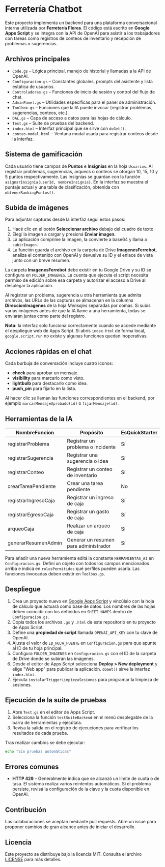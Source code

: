 # Ferretería Chatbot

Este proyecto implementa un backend para una plataforma conversacional interna utilizada por **Ferretería Flores**. El código está escrito en **Google Apps Script** y se integra con la API de OpenAI para asistir a los trabajadores con tareas como registros de conteos de inventario y recepción de problemas o sugerencias.

## Archivos principales

- `Code.gs` – Lógica principal, manejo de historial y llamadas a la API de OpenAI.
- `Configuracion.gs` – Constantes globales, prompts del asistente y lista estática de usuarios.
- `Controladores.gs` – Funciones de inicio de sesión y control del flujo de chat.
- `AdminPanel.gs` – Utilidades específicas para el panel de administración.
- `Toolbox.gs` – Funciones que la IA puede invocar (registrar problemas, sugerencias, conteos, etc.).
- `DAL.gs` – Capa de acceso a datos para las hojas de cálculo.
- `Test.gs` – Suite de pruebas del backend.
- `index.html` – Interfaz principal que se sirve con `doGet()`.
- `conteo-modal.html` – Ventana modal usada para registrar conteos desde la interfaz.

## Sistema de gamificación

Cada usuario tiene campos de **Puntos** e **Insignias** en la hoja `Usuarios`.
Al registrar problemas, sugerencias, arqueos o conteos se otorgan 10, 15, 10 y 5 puntos respectivamente.
Las insignias se guardan con la función `asignarInsignia(userId, nombreInsignia)`.
En la interfaz se muestra el puntaje actual y una tabla de clasificación,
obtenida con `obtenerRankingPuntos()`.

## Subida de imágenes

Para adjuntar capturas desde la interfaz seguí estos pasos:

1. Hacé clic en el botón **Seleccionar archivo** debajo del cuadro de texto.
2. Elegí la imagen a cargar y presioná **Enviar imagen**.
3. La aplicación comprime la imagen, la convierte a base64 y llama a
   `subirImagen`.
4. La función guarda el archivo en la carpeta de Drive **ImagenesFerrebot**, 
   analiza el contenido con OpenAI y devuelve su ID y el enlace de vista junto 
   con un breve resumen.

La carpeta **ImagenesFerrebot** debe existir en tu Google Drive y su ID se
configura en `FOLDER_IMAGENES`. La cuenta que ejecuta el script necesita permiso
de edición sobre esa carpeta y autorizar el acceso a Drive al desplegar la
aplicación.

Al registrar un problema, sugerencia u otra herramienta que admita archivos,
las URLs de las capturas se almacenan en la columna **DireccionImagenes** de la
hoja *Mensajes* separadas por comas.
Si subís varias imágenes antes de que la IA llame a una herramienta, todas se
enviarán juntas como parte del registro.

**Nota:** la interfaz solo funciona correctamente cuando se accede mediante el
despliegue web de Apps Script. Si abrís `index.html` de forma local,
`google.script.run` no existe y algunas funciones quedan inoperativas.

## Acciones rápidas en el chat

Cada burbuja de conversación incluye cuatro iconos:

- **check** para aprobar un mensaje.
- **visibility** para marcarlo como visto.
- **lightbulb** para destacarlo como idea.
- **push_pin** para fijarlo en la lista.

Al hacer clic se llaman las funciones correspondientes en el backend,
por ejemplo `marcarMensajeAprobado(id)` o `fijarMensaje(id)`.

## Herramientas de la IA

| NombreFuncion           | Propósito                                   | EsQuickStarter |
| ----------------------- | ------------------------------------------- | -------------- |
| registrarProblema       | Registrar un problema o incidente           | Sí             |
| registrarSugerencia     | Registrar una sugerencia o idea             | Sí             |
| registrarConteo         | Registrar un conteo de inventario           | Sí             |
| crearTareaPendiente     | Crear una tarea pendiente                   | No             |
| registrarIngresoCaja    | Registrar un ingreso de caja                | Sí             |
| registrarEgresoCaja     | Registrar un gasto de caja                  | Sí             |
| arqueoCaja              | Realizar un arqueo de caja                  | Sí             |
| generarResumenAdmin     | Generar un resumen para administrador       | Sí             |

Para añadir una nueva herramienta editá la constante `HERRAMIENTAS_AI`
en `Configuracion.gs`. Definí un objeto con todos los campos mencionados
arriba e indicá en `rolesPermitidos` qué perfiles pueden usarla. Las
funciones invocadas deben existir en `Toolbox.gs`.


## Despliegue

1. Crea un proyecto nuevo en [Google Apps Script](https://script.google.com/) y vincúlalo con la hoja de cálculo que actuará como base de datos. Los nombres de las hojas deben coincidir con los definidos en `SHEET_NAMES` dentro de `Configuracion.gs`.
2. Copia todos los archivos `.gs` y `.html` de este repositorio en tu proyecto de Apps Script.
3. Define una **propiedad de script** llamada `OPENAI_API_KEY` con tu clave de OpenAI.
4. Ajusta el valor de `ID_HOJA_PUENTE` en `Configuracion.gs` para que apunte al ID de tu hoja principal.
5. Configura `FOLDER_IMAGENES` en `Configuracion.gs` con el ID de la carpeta de Drive donde se subirán las imágenes.
6. Desde el editor de Apps Script selecciona **Deploy > New deployment** y elige "Web app" para publicar la aplicación. `doGet()` sirve la interfaz `index.html`.
7. Ejecuta `instalarTriggerLimpiezaSesiones` para programar la limpieza de sesiones.

## Ejecución de la suite de pruebas

1. Abre `Test.gs` en el editor de Apps Script.
2. Selecciona la función `testSuiteBackend` en el menú desplegable de la barra de herramientas y ejecútala.
3. Revisa la salida en el registro de ejecuciones para verificar los resultados de cada prueba.

Tras realizar cambios se debe ejecutar:

```bash
echo "Sin pruebas automáticas"
```

## Errores comunes

- **HTTP 429** – Generalmente indica que se alcanzó un límite de cuota o de tasa. El sistema realiza varios reintentos automáticos. Si el problema persiste, revisá la configuración de la clave y la cuota disponible en OpenAI.


## Contribución

Las colaboraciones se aceptan mediante pull requests.
Abre un issue para proponer cambios de gran alcance antes de iniciar el desarrollo.

## Licencia

Este proyecto se distribuye bajo la licencia MIT. Consulta el archivo [LICENSE](LICENSE) para más detalles.
